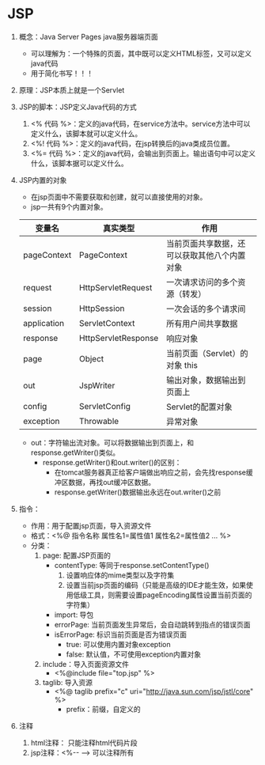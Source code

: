 # JSP
1. 概念：Java Server Pages java服务器端页面
   * 可以理解为：一个特殊的页面，其中既可以定义HTML标签，又可以定义java代码
   * 用于简化书写！！！
2. 原理：JSP本质上就是一个Servlet
3. JSP的脚本：JSP定义Java代码的方式
    1. <%  代码 %>：定义的java代码，在service方法中。service方法中可以定义什么，该脚本就可以定义什么。
    2. <%! 代码 %>：定义的java代码，在jsp转换后的java类成员位置。
    3. <%= 代码 %>：定义的java代码，会输出到页面上。输出语句中可以定义什么，该脚本据可以定义什么。
4. JSP内置的对象
    * 在jsp页面中不需要获取和创建，就可以直接使用的对象。
    * jsp一共有9个内置对象。
    
    | 变量名 | 真实类型 | 作用 |
    | --- | --- | --- |
    | pageContext   | PageContext        | 当前页面共享数据，还可以获取其他八个内置对象 |
    | request       | HttpServletRequest | 一次请求访问的多个资源（转发） |
    | session       | HttpSession        | 一次会话的多个请求间 |
    | application   | ServletContext     | 所有用户间共享数据 |
    | response      | HttpServletResponse| 响应对象 |
    | page          | Object             | 当前页面（Servlet）的对象 this |
    | out           | JspWriter          | 输出对象，数据输出到页面上 |
    | config        | ServletConfig      | Servlet的配置对象 |
    | exception     | Throwable          | 异常对象 |
   
    * out：字符输出流对象。可以将数据输出到页面上，和response.getWriter()类似。
        * response.getWriter()和out.writer()的区别：
            * 在tomcat服务器真正给客户端做出响应之前，会先找response缓冲区数据，再找out缓冲区数据。
            * response.getWriter()数据输出永远在out.writer()之前
5. 指令：
    * 作用：用于配置jsp页面，导入资源文件
    * 格式：<%@ 指令名称 属性名1=属性值1 属性名2=属性值2 ... %>
    * 分类：
        1. page: 配置JSP页面的
           * contentType: 等同于response.setContentType()
                1. 设置响应体的mime类型以及字符集
                2. 设置当前jsp页面的编码（只能是高级的IDE才能生效，如果使用低级工具，则需要设置pageEncoding属性设置当前页面的字符集）
            * import: 导包
            * errorPage: 当前页面发生异常后，会自动跳转到指点的错误页面
            * isErrorPage: 标识当前页面是否为错误页面
                * true: 可以使用内置对象exception
                * false: 默认值，不可使用exception内置对象
        2. include：导入页面资源文件
            * <%@include file="top.jsp" %>
        3. taglib: 导入资源
            * <%@ taglib prefix="c" uri="http://java.sun.com/jsp/jstl/core" %>
                * prefix：前缀，自定义的
6. 注释
    1. html注释：<!-- --> 只能注释html代码片段
    2. jsp注释：<%-- --> 可以注释所有
    